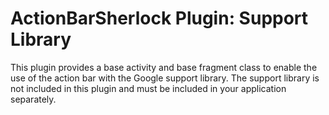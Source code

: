 ActionBarSherlock Plugin: Support Library
=========================================

This plugin provides a base activity and base fragment class to enable the use
of the action bar with the Google support library. The support library is not
included in this plugin and must be included in your application separately.
